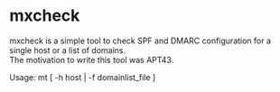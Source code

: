 # mxcheck
mxcheck is a simple tool to check SPF and DMARC configuration for a single host or a list of domains.
<br>
The motivation to write this tool was APT43. 

Usage: mt [ -h host |  -f domainlist_file ] 
